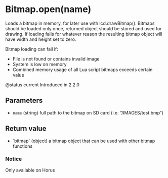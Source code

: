 # Bitmap.open(name)



Loads a bitmap in memory, for later use with lcd.drawBitmap(). Bitmaps should be loaded only
once, returned object should be stored and used for drawing. If loading fails for whatever
reason the resulting bitmap object will have width and height set to zero.

Bitmap loading can fail if:
 * File is not found or contains invalid image
 * System is low on memory
 * Combined memory usage of all Lua script bitmaps exceeds certain value

@status current Introduced in 2.2.0


## Parameters

* `name` (string) full path to the bitmap on SD card (i.e. “/IMAGES/test.bmp”)



## Return value

* \`bitmap\` (object) a bitmap object that can be used with other bitmap functions



### Notice
Only available on Horus


